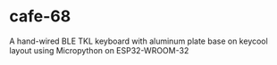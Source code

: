 # cafe-68
A hand-wired BLE TKL keyboard with aluminum plate base on keycool layout using Micropython on ESP32-WROOM-32
